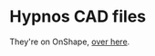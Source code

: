 # Hypnos CAD files

They're on OnShape, [over here](https://cad.onshape.com/documents/eb943bd92382fa15c7f34176/w/b598a4b6743600d12fabdcd6/e/ee163424c4e488bc4fefc6ba).